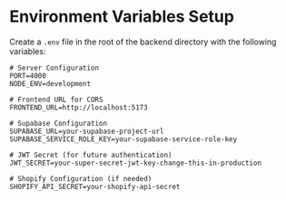 # Environment Variables Setup

Create a `.env` file in the root of the backend directory with the following variables:

```env
# Server Configuration
PORT=4000
NODE_ENV=development

# Frontend URL for CORS
FRONTEND_URL=http://localhost:5173

# Supabase Configuration
SUPABASE_URL=your-supabase-project-url
SUPABASE_SERVICE_ROLE_KEY=your-supabase-service-role-key

# JWT Secret (for future authentication)
JWT_SECRET=your-super-secret-jwt-key-change-this-in-production

# Shopify Configuration (if needed)
SHOPIFY_API_SECRET=your-shopify-api-secret
```

